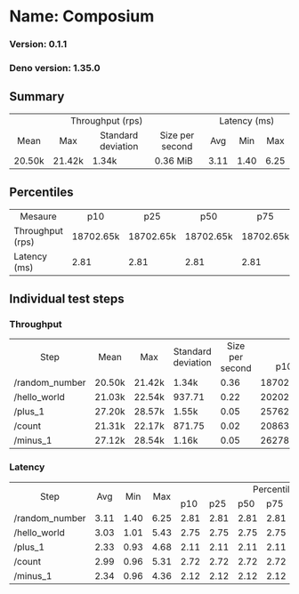 # Name: Composium 
  
  ### Version: 0.1.1
  ### Deno version: 1.35.0

## Summary
<table>
<tr>
    <td align="center" colspan="4">Throughput (rps)</td>
    <td align="center" colspan="3">Latency (ms)</td>
</tr>
<tr>
    <td align="center">Mean</td>
    <td align="center">Max</td>
    <td align="center">Standard deviation</td>
    <td align="center">Size per second</td>
    <td align="center">Avg</td>
    <td align="center">Min</td>
    <td align="center">Max</td>
</tr>
<tr>
    <td>20.50k</td>
    <td>21.42k</td>
    <td>1.34k</td>
    <td>0.36 MiB</td>
    <td>3.11</td>
    <td>1.40</td>
    <td>6.25</td>
</tr>
</table>

## Percentiles

<table>
<tr>
  <td align="center">Mesaure</td>
  <td align="center">p10</td>
  <td align="center">p25</td>
  <td align="center">p50</td>
  <td align="center">p75</td>
  <td align="center">p90</td>
  <td align="center">p95</td>
  <td align="center">p99</td>
</tr>
<tr>
  <td>Throughput (rps)</td>
  <td>18702.65k</td>
  <td>18702.65k</td>
  <td>18702.65k</td>
  <td>18702.65k</td>
  <td>21325.63k</td>
  <td>21354.73k</td>
  <td>21415.95k</td>
</tr>
<tr>
  <td>Latency (ms)</td>
  <td>2.81</td>
  <td>2.81</td>
  <td>2.81</td>
  <td>2.81</td>
  <td>3.46</td>
  <td>3.61</td>
  <td>4.83</td>
</tr>
</table>

## Individual test steps

### Throughput

<table>
<tr>
  <td align="center" rowspan="2">Step</td>
  <td align="center" rowspan="2">Mean</td>
  <td align="center" rowspan="2">Max</td>
  <td align="center" rowspan="2">Standard deviation</td>
  <td align="center" rowspan="2">Size per second</td>
  <td align="center" colspan="7">Percentiles</td>
</tr>
<tr>
  <!-- still Step -->
  <!-- still Mean -->
  <!-- still Max -->
  <!-- still Standard deviation -->
  <!-- still Size per second -->
  <td align="center">p10</td>
  <td align="center">p25</td>
  <td align="center">p50</td>
  <td align="center">p75</td>
  <td align="center">p90</td>
  <td align="center">p95</td>
  <td align="center">p99</td>
</tr>
<tr>
  <td>/random_number</td>
  <td>20.50k</td>
  <td>21.42k</td>
  <td>1.34k</td>
  <td>0.36</td>
  <td>18702.65k</td>
  <td>18702.65k</td>
  <td>18702.65k</td>
  <td>18702.65k</td>
  <td>21325.63k</td>
  <td>21354.73k</td>
  <td>21415.95k</td>
</tr><tr>
  <td>/hello_world</td>
  <td>21.03k</td>
  <td>22.54k</td>
  <td>937.71</td>
  <td>0.22</td>
  <td>20202.71k</td>
  <td>20202.71k</td>
  <td>20202.71k</td>
  <td>20202.71k</td>
  <td>21847.26k</td>
  <td>21873.93k</td>
  <td>22537.71k</td>
</tr><tr>
  <td>/plus_1</td>
  <td>27.20k</td>
  <td>28.57k</td>
  <td>1.55k</td>
  <td>0.05</td>
  <td>25762.22k</td>
  <td>25762.22k</td>
  <td>25762.22k</td>
  <td>25762.22k</td>
  <td>28493.55k</td>
  <td>28523.59k</td>
  <td>28573.72k</td>
</tr><tr>
  <td>/count</td>
  <td>21.31k</td>
  <td>22.17k</td>
  <td>871.75</td>
  <td>0.02</td>
  <td>20863.26k</td>
  <td>20863.26k</td>
  <td>20863.26k</td>
  <td>20863.26k</td>
  <td>22084.99k</td>
  <td>22104.46k</td>
  <td>22166.27k</td>
</tr><tr>
  <td>/minus_1</td>
  <td>27.12k</td>
  <td>28.54k</td>
  <td>1.16k</td>
  <td>0.05</td>
  <td>26278.71k</td>
  <td>26278.71k</td>
  <td>26278.71k</td>
  <td>26278.71k</td>
  <td>28346.45k</td>
  <td>28487.22k</td>
  <td>28536.09k</td>
</tr></table>

### Latency

<table>
<tr>
  <td align="center" rowspan="2">Step</td>
  <td align="center" rowspan="2">Avg</td>
  <td align="center" rowspan="2">Min</td>
  <td align="center" rowspan="2">Max</td>
  <td align="center" colspan="7">Percentiles</td>
</tr>
<tr>
  <!-- still Avg -->
  <!-- still Min -->
  <!-- still Max -->
  <td>p10</td>
  <td>p25</td>
  <td>p50</td>
  <td>p75</td>
  <td>p90</td>
  <td>p95</td>
  <td>p99</td>
</tr>
<tr>
  <td>/random_number</td>
  <td>3.11</td>
  <td>1.40</td>
  <td>6.25</td>
  <td>2.81</td>
  <td>2.81</td>
  <td>2.81</td>
  <td>2.81</td>
  <td>3.46</td>
  <td>3.61</td>
  <td>4.83</td>
</tr><tr>
  <td>/hello_world</td>
  <td>3.03</td>
  <td>1.01</td>
  <td>5.43</td>
  <td>2.75</td>
  <td>2.75</td>
  <td>2.75</td>
  <td>2.75</td>
  <td>3.40</td>
  <td>3.50</td>
  <td>3.74</td>
</tr><tr>
  <td>/plus_1</td>
  <td>2.33</td>
  <td>0.93</td>
  <td>4.68</td>
  <td>2.11</td>
  <td>2.11</td>
  <td>2.11</td>
  <td>2.11</td>
  <td>2.58</td>
  <td>2.77</td>
  <td>3.10</td>
</tr><tr>
  <td>/count</td>
  <td>2.99</td>
  <td>0.96</td>
  <td>5.31</td>
  <td>2.72</td>
  <td>2.72</td>
  <td>2.72</td>
  <td>2.72</td>
  <td>3.27</td>
  <td>3.49</td>
  <td>3.75</td>
</tr><tr>
  <td>/minus_1</td>
  <td>2.34</td>
  <td>0.96</td>
  <td>4.36</td>
  <td>2.12</td>
  <td>2.12</td>
  <td>2.12</td>
  <td>2.12</td>
  <td>2.56</td>
  <td>2.79</td>
  <td>3.13</td>
</tr></table>